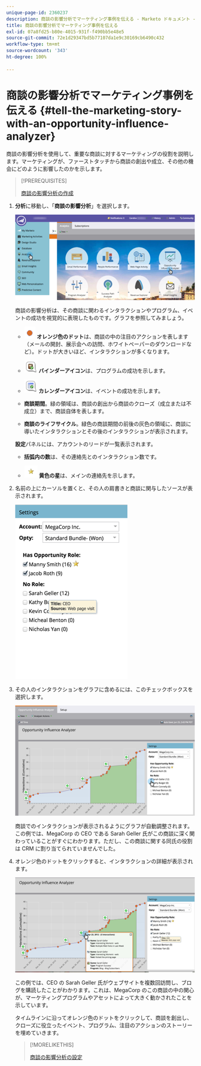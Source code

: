 ```yaml
---
unique-page-id: 2360237
description: 商談の影響分析でマーケティング事例を伝える - Marketo ドキュメント - 製品ドキュメント
title: 商談の影響分析でマーケティング事例を伝える
exl-id: 07a8fd25-b80e-4015-931f-f490bb5e48e5
source-git-commit: 72e1d29347bd5b77107da1e9c30169cb6490c432
workflow-type: tm+mt
source-wordcount: '343'
ht-degree: 100%

---
```


# 商談の影響分析でマーケティング事例を伝える {#tell-the-marketing-story-with-an-opportunity-influence-analyzer}

商談の影響分析を使用して、重要な商談に対するマーケティングの役割を説明します。マーケティングが、ファーストタッチから商談の創出や成立、その他の機会にどのように影響したのかを示します。

>[!PREREQUISITES]
>
>[商談の影響分析の作成](/help/marketo/product-docs/reporting/revenue-cycle-analytics/opportunity-influence-analyzer/create-an-opportunity-influence-analyzer.md)

1. **分析**&#x200B;に移動し、「**商談の影響分析**」を選択します。

   ![](assets/analytics-opportunityhand.png)

   商談の影響分析は、その商談に関わるインタラクションやプログラム、イベントの成功を視覚的に表現したものです。グラフを参照してみましょう。

   * ![--](assets/image2014-10-3-13-3a43-3a21.png) **オレンジ色のドット**&#x200B;は、商談の中の注目のアクションを表します（メールの開封、展示会への訪問、ホワイトペーパーのダウンロードなど）。ドットが大きいほど、インタラクションが多くなります。

   * ![--](assets/image2014-10-3-13-3a44-3a9.png) **バインダーアイコン**&#x200B;は、プログラムの成功を示します。

   * ![--](assets/image2014-10-3-13-3a44-3a40.png) **カレンダーアイコン**&#x200B;は、イベントの成功を示します。

   * **商談期間**。緑の領域は、商談の創出から商談のクローズ（成立または不成立）まで、商談自体を表します。

   * **商談のライフサイクル**。緑色の商談期間の前後の灰色の領域に、商談に導いたインタラクションとその後のインタラクションが表示されます。

   **設定**&#x200B;パネルには、アカウントのリードが一覧表示されます。

   * **括弧内の数**&#x200B;は、その連絡先とのインタラクション数です。

   * ![--](assets/image2014-10-3-13-3a45-3a9.png) **黄色の星**&#x200B;は、メインの連絡先を示します。


1. 名前の上にカーソルを置くと、その人の肩書きと商談に関与したソースが表示されます。

   ![](assets/image2015-6-23-14-3a43-3a1.png)

1. その人のインタラクションをグラフに含めるには、このチェックボックスを選択します。

   ![](assets/image2015-6-23-14-3a43-3a35.png)

   商談でのインタラクションが表示されるようにグラフが自動調整されます。この例では、MegaCorp の CEO である Sarah Geller 氏がこの商談に深く関わっていることがすぐにわかります。ただし、この商談に関する同氏の役割は CRM に割り当てられていませんでした。

1. オレンジ色のドットをクリックすると、インタラクションの詳細が表示されます。

   ![](assets/image2015-6-23-14-3a44-3a15.png)

   この例では、CEO の Sarah Geller 氏がウェブサイトを複数回訪問し、ブログを購読したことがわかります。これは、MegaCorp のこの商談の中の関心が、マーケティングプログラムやアセットによって大きく動かされたことを示しています。

   タイムラインに沿ってオレンジ色のドットをクリックして、商談を創出し、クローズに役立ったイベント、プログラム、注目のアクションのストーリーを埋めていきます。

   >[!MORELIKETHIS]
   >
   >[商談の影響分析の設定](/help/marketo/product-docs/reporting/revenue-cycle-analytics/opportunity-influence-analyzer/configure-an-opportunity-influence-analyzer.md)

